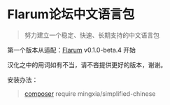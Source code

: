 # Flarum论坛中文语言包

>努力建立一个稳定、快速、长期支持的中文语言包

第一个版本从适配：[Flarum](http://flarum.org) v0.1.0-beta.4 开始

汉化之中的用词如有不当，请不吝提供更好的版本，谢谢。

安装办法：

>[composer](https://packagist.org/packages/mingxia/simplified-chinese) require mingxia/simplified-chinese
